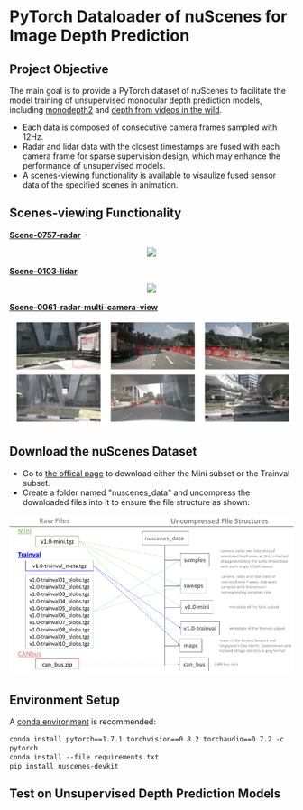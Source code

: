 # PyTorch Dataloader of nuScenes for Image Depth Prediction
## Project Objective
The main goal is to provide a PyTorch dataset of nuScenes to facilitate the model training of unsupervised monocular depth prediction models, including [monodepth2](https://github.com/bolianchen/monodepth2_on_nuscenes) and [depth from videos in the wild](https://github.com/bolianchen/pytorch_depth_from_videos_in_the_wild). 
- Each data is composed of consecutive camera frames sampled with 12Hz.
- Radar and lidar data with the closest timestamps are fused with each camera frame for sparse supervision design, which may enhance the performance of unsupervised models.
- A scenes-viewing functionality is available to visaulize fused sensor data of the specified scenes in animation.

## Scenes-viewing Functionality
<ins>**Scene-0757-radar**</ins>
<p align="center">
  <img src="reference_materials/scene_0757_radar.gif" width="600" />
</p>

<ins>**Scene-0103-lidar**</ins>
<p align="center">
  <img src="reference_materials/scene_0103_lidar.gif" width="600" />
</p>

<ins>**Scene-0061-radar-multi-camera-view**</ins>
<p align="center">
  <img src="reference_materials/scene_0061_radar_multicams.png" width="800" />
</p>

## Download the nuScenes Dataset
- Go to [the offical page](https://www.nuscenes.org/nuscenes#download) to download either the Mini subset or the Trainval subset.
- Create a folder named "nuscenes_data" and uncompress the downloaded files into it to ensure the file structure as shown:
<p align="center">
  <img src="reference_materials/file_structure.png" width="600" />
</p>

## Environment Setup
A [conda environment](https://docs.conda.io/projects/conda/en/latest/user-guide/tasks/manage-environments.html#creating-an-environment-with-commands) is recommended:
```
conda install pytorch==1.7.1 torchvision==0.8.2 torchaudio==0.7.2 -c pytorch
conda install --file requirements.txt
pip install nuscenes-devkit
```

## Test on Unsupervised Depth Prediction Models
